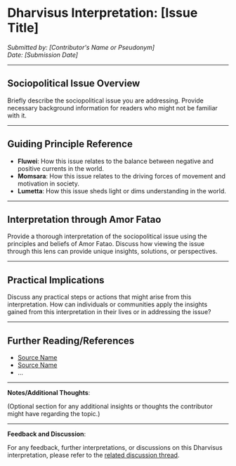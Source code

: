 # Dharvisus Interpretation: [Issue Title]

*Submitted by: [Contributor's Name or Pseudonym]*  
*Date: [Submission Date]*

---

## Sociopolitical Issue Overview

Briefly describe the sociopolitical issue you are addressing. Provide necessary background information for readers who might not be familiar with it.

---

## Guiding Principle Reference

- **Fluwei**: How this issue relates to the balance between negative and positive currents in the world.
- **Momsara**: How this issue relates to the driving forces of movement and motivation in society.
- **Lumetta**: How this issue sheds light or dims understanding in the world.

---

## Interpretation through Amor Fatao

Provide a thorough interpretation of the sociopolitical issue using the principles and beliefs of Amor Fatao. Discuss how viewing the issue through this lens can provide unique insights, solutions, or perspectives.

---

## Practical Implications

Discuss any practical steps or actions that might arise from this interpretation. How can individuals or communities apply the insights gained from this interpretation in their lives or in addressing the issue?

---

## Further Reading/References

- [Source Name](URL)
- [Source Name](URL)
- ...

---

**Notes/Additional Thoughts**: 

(Optional section for any additional insights or thoughts the contributor might have regarding the topic.)

---

**Feedback and Discussion**: 

For any feedback, further interpretations, or discussions on this Dharvisus interpretation, please refer to the [related discussion thread](URL_of_the_discussion_thread).